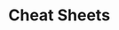                                                                 
                                                                                                                
# Cheat Sheets           

   




